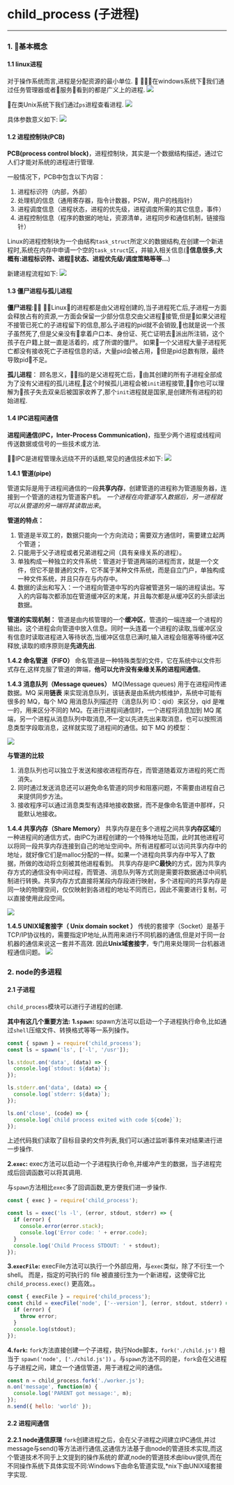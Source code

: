 # child_process (子进程)

---

### 1. 基本概念

#### **1.1 linux进程**
对于操作系统而言,进程是分配资源的最小单位.

在windows系统下我们通过任务管理器或者服务看到的都是广义上的进程.
![](http://omrbgpqyl.bkt.clouddn.com/17-11-24/52543983.jpg)

在类Unix系统下我们通过`ps`进程查看进程.
![](http://omrbgpqyl.bkt.clouddn.com/17-11-24/66187398.jpg)

具体参数意义如下:
![](http://omrbgpqyl.bkt.clouddn.com/17-11-24/38089481.jpg)



#### **1.2 进程控制块(PCB)**

**PCB(process control block)**，进程控制块，其实是一个数据结构描述，通过它人们才能对系统的进程进行管理.

一般情况下，PCB中包含以下内容：
1. 进程标识符（内部，外部）
2. 处理机的信息（通用寄存器，指令计数器，PSW，用户的栈指针）
3. 进程调度信息（进程状态，进程的优先级，进程调度所需的其它信息，事件）
4. 进程控制信息（程序的数据的地址，资源清单，进程同步和通信机制，链接指针）

Linux的进程控制块为一个由结构`task_struct`所定义的数据结构,在创建一个新进程时,系统在内存中申请一个空的`task_struct`区，并输入相关信息(**信息很多,大概有:进程标识符、进程状态、进程优先级/调度策略等等...**)

新建进程流程如下:
![](http://omrbgpqyl.bkt.clouddn.com/17-11-24/31957772.jpg)


#### **1.3 僵尸进程与孤儿进程**

**僵尸进程**: Linux的进程都是由父进程创建的,当子进程死亡后,子进程一方面会释放占有的资源,一方面会保留一少部分信息交由父进程接管,但是如果父进程不接管已死亡的子进程留下的信息,那么子进程的pid就不会销毁,也就是说一个孩子虽然死了,但是父亲没有拿着户口本、身份证、死亡证明去派出所注销，这个孩子在户籍上就一直是活着的，成了所谓的僵尸。
如果一个父进程大量子进程死亡都没有接收死亡子进程信息的话，大量pid会被占用，但是pid总数有限，最终导致pid不足。

**孤儿进程**： 顾名思义，指的是父进程死亡后，由其创建的所有子进程全部成为了没有父进程的孤儿进程,这个时候孤儿进程会被`init`进程接管,你也可以理解为孩子失去双亲后被国家收养了,那个`init`进程就是国家,是创建所有进程的初始进程.

#### **1.4 IPC进程间通信**

**进程间通信(IPC，Inter-Process Communication)**，指至少两个进程或线程间传送数据或信号的一些技术或方法.

IPC是进程管理永远绕不开的话题,常见的通信技术如下:
![](http://omrbgpqyl.bkt.clouddn.com/17-11-25/46822480.jpg)

**1.4.1 管道(pipe)**

管道实际是用于进程间通信的一段**共享内存**，创建管道的进程称为管道服务器，连接到一个管道的进程为管道客户机。
*一个进程在向管道写入数据后，另一进程就可以从管道的另一端将其读取出来*。

**管道的特点：**
1. 管道是半双工的，数据只能向一个方向流动；需要双方通信时，需要建立起两个管道；
2. 只能用于父子进程或者兄弟进程之间（具有亲缘关系的进程）。
3. 单独构成一种独立的文件系统：管道对于管道两端的进程而言，就是一个文件，但它不是普通的文件，它不属于某种文件系统，而是自立门户，单独构成一种文件系统，并且只存在与内存中。
4. 数据的读出和写入：一个进程向管道中写的内容被管道另一端的进程读出。写入的内容每次都添加在管道缓冲区的末尾，并且每次都是从缓冲区的头部读出数据。

**管道的实现机制：**
管道是由内核管理的一个**缓冲区**，管道的一端连接一个进程的输出。这个进程会向管道中放入信息。同时一头连着一个进程的读取,当缓冲区没有信息时读取进程进入等待状态,当缓冲区信息已满时,输入进程会阻塞等待缓冲区释放,读取的顺序原则是**先进先出**.

**1.4.2 命名管道（FIFO）**
命名管道是一种特殊类型的文件，它在系统中以文件形式存在,这样克服了管道的弊端，**他可以允许没有亲缘关系的进程间通信**。

**1.4.3 消息队列（Message queues）**
MQ(Message queues) 用于在进程间传递数据。MQ 采用**链表** 来实现消息队列，该链表是由系统内核维护，系统中可能有很多的 MQ，每个 MQ 用消息队列描述符（消息队列 ID：qid）来区分，qid 是唯一的，用来区分不同的 MQ。在进行进程间通信时，一个进程将消息加到 MQ 尾端，另一个进程从消息队列中取消息,不一定以先进先出来取消息，也可以按照消息类型字段取消息，这样就实现了进程间的通信。如下 MQ 的模型：

![](http://omrbgpqyl.bkt.clouddn.com/17-11-25/36578196.jpg)

**与管道的比较**

1. 消息队列也可以独立于发送和接收进程而存在，而管道随着双方进程的死亡而消失。
2. 同时通过发送消息还可以避免命名管道的同步和阻塞问题，不需要由进程自己来提供同步方法。
3. 接收程序可以通过消息类型有选择地接收数据，而不是像命名管道中那样，只能默认地接收。

**1.4.4 共享内存（Share Memory）**
共享内存是在多个进程之间共享**内存区域**的一种进程间的通信方式，由IPC为进程创建的一个特殊地址范围，此时其他进程可以将同一段共享内存连接到自己的地址空间中。所有进程都可以访问共享内存中的地址，就好像它们是malloc分配的一样。如果一个进程向共享内存中写入了数据，所做的改动将立刻被其他进程看到。
共享内存是IPC**最快**的方式，因为共享内存方式的通信没有中间过程，而管道、消息队列等方式则是需要将数据通过中间机制进行转换。共享内存方式直接将某段内存段进行映射，多个进程间的共享内存是同一块的物理空间，仅仅映射到各进程的地址不同而已，因此不需要进行复制，可以直接使用此段空间。

![](http://omrbgpqyl.bkt.clouddn.com/17-11-25/22740017.jpg)

**1.4.5 UNIX域套接字（ Unix domain socket ）**
传统的套接字（Socket）是基于TCP/IP协议栈的，需要指定IP地址,从而用来进行不同机器的通信,但是对于同一台机器的通信来说这一套并不高效.
因此**Unix域套接字**，专门用来处理同一台机器进程通信问题。
![](http://omrbgpqyl.bkt.clouddn.com/17-11-25/63260591.jpg)


### 2. node的多进程

#### **2.1 子进程**

`child_process`模块可以进行子进程的创建.

**其中有这几个重要方法:**
**1.`spawn`:** spawn方法可以启动一个子进程执行命令,比如通过`shell`压缩文件、转换格式等等一系列操作。

```javascript
const { spawn } = require('child_process');
const ls = spawn('ls', ['-l', '/usr']);

ls.stdout.on('data', (data) => {
  console.log(`stdout: ${data}`);
});

ls.stderr.on('data', (data) => {
  console.log(`stderr: ${data}`);
});

ls.on('close', (code) => {
  console.log(`child process exited with code ${code}`);
});
```
上述代码我们读取了目标目录的文件列表,我们可以通过监听事件来对结果进行进一步操作.

**2.`exec`:** exec方法可以启动一个子进程执行命令,并缓冲产生的数据，当子进程完成后回调函数可以将其调用.

与`spawn`方法相比`exec`多了回调函数,更方便我们进一步操作.
```javascript
const { exec } = require('child_process');

const ls = exec('ls -l', (error, stdout, stderr) => {
  if (error) {
    console.error(error.stack);
    console.log('Error code: ' + error.code);
  }
  console.log('Child Process STDOUT: ' + stdout);
});
```


**3.`execFile`:** execFile方法可以执行一个外部应用，与`exec`类似，除了不衍生一个 shell。 而是，指定的可执行的 file 被直接衍生为一个新进程，这使得它比 `child_process.exec()` 更高效。。

```javascript
const { execFile } = require('child_process');
const child = execFile('node', ['--version'], (error, stdout, stderr) => {
  if (error) {
    throw error;
  }
  console.log(stdout);
});
```

**4.`fork`:** `fork`方法直接创建一个子进程，执行Node脚本，`fork('./child.js')` 相当于 `spawn('node', ['./child.js'])` 。与`spawn`方法不同的是，`fork`会在父进程与子进程之间，建立一个通信管道，用于进程之间的通信。

```javascript
const n = child_process.fork('./worker.js');
n.on('message', function(m) {
  console.log('PARENT got message:', m);
});
n.send({ hello: 'world' });
```

#### **2.2 进程间通信**

**2.2.1 node通信原理**
`fork`创建进程之后，会在父子进程之间建立IPC通信,并过message与send()等方法进行通信,这通信方法基于由node的管道技术实现,而这个管道技术不同于上文提到的操作系统的*管道*,node的管道技术由libuv提供,而在不同操作系统下具体实现不同:Windows下由命名管道实现,*nix下由UNIX域套接字实现.
